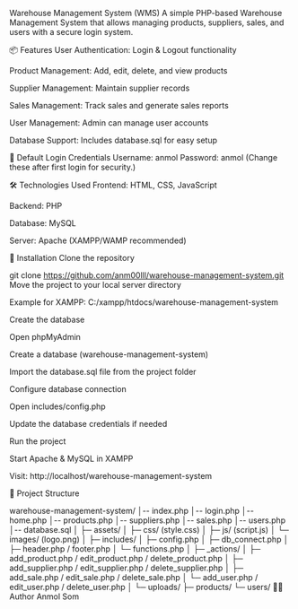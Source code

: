 Warehouse Management System (WMS)
A simple PHP-based Warehouse Management System that allows managing products, suppliers, sales, and users with a secure login system.

📦 Features
User Authentication: Login & Logout functionality

Product Management: Add, edit, delete, and view products

Supplier Management: Maintain supplier records

Sales Management: Track sales and generate sales reports

User Management: Admin can manage user accounts

Database Support: Includes database.sql for easy setup

🔑 Default Login Credentials
Username: anmol
Password: anmol
(Change these after first login for security.)

🛠️ Technologies Used
Frontend: HTML, CSS, JavaScript

Backend: PHP

Database: MySQL

Server: Apache (XAMPP/WAMP recommended)

🚀 Installation
Clone the repository

git clone https://github.com/anm00lll/warehouse-management-system.git
Move the project to your local server directory

Example for XAMPP: C:/xampp/htdocs/warehouse-management-system

Create the database

Open phpMyAdmin

Create a database (warehouse-management-system)

Import the database.sql file from the project folder

Configure database connection

Open includes/config.php

Update the database credentials if needed

Run the project

Start Apache & MySQL in XAMPP

Visit: http://localhost/warehouse-management-system

📂 Project Structure

warehouse-management-system/
│-- index.php
│-- login.php
│-- home.php
│-- products.php
│-- suppliers.php
│-- sales.php
│-- users.php
│-- database.sql
│
├─ assets/
│   ├─ css/ (style.css)
│   ├─ js/ (script.js)
│   └─ images/ (logo.png)
│
├─ includes/
│   ├─ config.php
│   ├─ db_connect.php
│   ├─ header.php / footer.php
│   └─ functions.php
│
├─ _actions/
│   ├─ add_product.php / edit_product.php / delete_product.php
│   ├─ add_supplier.php / edit_supplier.php / delete_supplier.php
│   ├─ add_sale.php / edit_sale.php / delete_sale.php
│   └─ add_user.php / edit_user.php / delete_user.php
│
└─ uploads/
    ├─ products/
    └─ users/
👨‍💻 Author
Anmol Som
